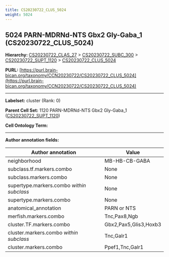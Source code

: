 ```yaml
---
title: CS20230722_CLUS_5024
weight: 5024
---
```

## 5024 PARN-MDRNd-NTS Gbx2 Gly-Gaba_1 (CS20230722_CLUS_5024)
<b>Hierarchy: </b>
[CS20230722_CLAS_27](../CS20230722_CLAS_27) >
[CS20230722_SUBC_300](../CS20230722_SUBC_300) >
[CS20230722_SUPT_1120](../CS20230722_SUPT_1120) >
[CS20230722_CLUS_5024](../CS20230722_CLUS_5024)

**PURL:** [https://purl.brain-bican.org/taxonomy/CCN20230722/CS20230722_CLUS_5024](https://purl.brain-bican.org/taxonomy/CCN20230722/CS20230722_CLUS_5024)

---


**Labelset:** cluster (Rank: 0)

**Parent Cell Set:** 1120 PARN-MDRNd-NTS Gbx2 Gly-Gaba_1 ([CS20230722_SUPT_1120](../CS20230722_SUPT_1120))



**Cell Ontology Term:** 

[MARKER GENES.]: #


---

[TRANSFERRED ANNOTATIONS.]: #


[AUTHOR ANNOTATION FIELDS.]: #


**Author annotation fields:**

| Author annotation | Value |
|-------------------|-------|
|neighborhood|MB-HB-CB-GABA|
|subclass.tf.markers.combo|None|
|subclass.markers.combo|None|
|supertype.markers.combo _within subclass_|None|
|supertype.markers.combo|None|
|anatomical_annotation|PARN or NTS|
|merfish.markers.combo|Tnc,Pax8,Ngb|
|cluster.TF.markers.combo|Gbx2,Pax5,Glis3,Hoxb3|
|cluster.markers.combo _within subclass_|Tnc,Galr1|
|cluster.markers.combo|Ppef1,Tnc,Galr1|
